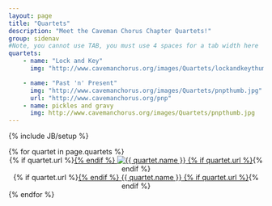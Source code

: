 ```yaml
---
layout: page
title: "Quartets"
description: "Meet the Caveman Chorus Chapter Quartets!"
group: sidenav
#Note, you cannot use TAB, you must use 4 spaces for a tab width here
quartets: 
    - name: "Lock and Key"
      img: "http://www.cavemanchorus.org/images/Quartets/lockandkeythumb.jpg"

    - name: "Past 'n' Present"
      img: "http://www.cavemanchorus.org/images/Quartets/pnpthumb.jpg"
      url: "http://www.cavemanchorus.org/pnp"
    - name: pickles and gravy
      img: http://www.cavemanchorus.org/images/Quartets/pnpthumb.jpg
---
```

{% include JB/setup %}
<div class="tiled quartets row">
{% for quartet in page.quartets %}
  <div class="tile span6">
    <div class="image">
    {% if quartet.url %}<a href="{{quartet.url}}">{% endif %}
    <img src="{{ quartet.img }}" alt="{{ quartet.name }}" />
    {% if quartet.url %}</a>{% endif %}
    </div>
    <div class="text">
    {% if quartet.url %}<a href="{{quartet.url}}">{% endif %}
    {{ quartet.name }}
    {% if quartet.url %}</a>{% endif %}
    </div>
  </div>
{% endfor %}
</div>

<style>
	.tile .text {
		text-align: center;
	}
	.tile .image {
		text-align: center;
	}
</style>


